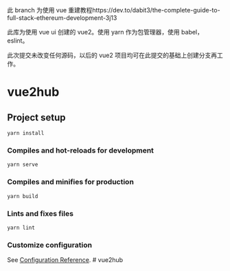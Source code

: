 此 branch 为使用 vue 重建教程https://dev.to/dabit3/the-complete-guide-to-full-stack-ethereum-development-3j13

此库为使用 vue ui 创建的 vue2。使用 yarn 作为包管理器，使用 babel，eslint。

此次提交未改变任何源码，以后的 vue2 项目均可在此提交的基础上创建分支再工作。

# vue2hub

## Project setup

```
yarn install
```

### Compiles and hot-reloads for development

```
yarn serve
```

### Compiles and minifies for production

```
yarn build
```

### Lints and fixes files

```
yarn lint
```

### Customize configuration

See [Configuration Reference](https://cli.vuejs.org/config/).
#   v u e 2 h u b 
 
 
